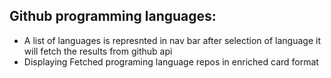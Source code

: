 
## Github programming languages:

- A list of languages is represnted in nav bar after selection of language it will fetch the results from github api
- Displaying Fetched programing language repos in enriched card format


